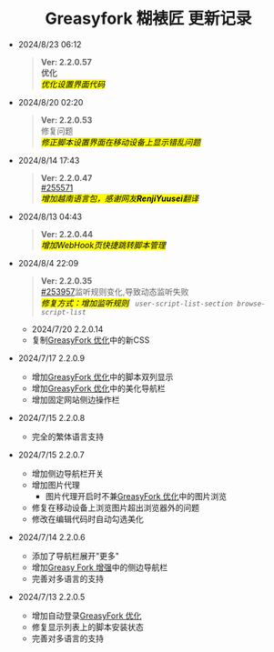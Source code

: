 <h1 align="center">Greasyfork 糊裱匠 更新记录</h1> </p>

- 2024/8/23 06:12
  >**Ver: 2.2.0.57** <br><strong> 优化</strong><br>
  *<mark>优化设置界面代码</mark>*

- 2024/8/20 02:20
  >**Ver: 2.2.0.53** <br> 修复问题<br>
  *<mark>修正脚本设置界面在移动设备上显示错乱问题</mark>*
  
- 2024/8/14 17:43
  >**Ver: 2.2.0.47** <br> [#255571](https://greasyfork.org/zh-CN/scripts/497346/discussions/255571)<br>
  *<mark>增加越南语言包，感谢网友**RenjiYuusei**翻译</mark>*
  
- 2024/8/13 04:43
  >**Ver:  2.2.0.44** <br> 
  *<mark>增加WebHook页快捷跳转脚本管理</mark>*

- 2024/8/4 22:09
  >**Ver: 2.2.0.35** <br> [#253957](https://greasyfork.org/zh-CN/scripts/497346/discussions/253957)监听规则变化,导致动态监听失败<br>
  *<mark>修复方式：增加监听规则</mark> ` user-script-list-section browse-script-list`*

  - 2024/7/20 2.2.0.14
  - 复制[GreasyFork 优化](https://greasyfork.org/zh-CN/scripts/475722)中的新CSS
- 2024/7/17 2.2.0.9
  - 增加[GreasyFork 优化](https://greasyfork.org/zh-CN/scripts/475722)中的脚本双列显示
  - 增加[GreasyFork 优化](https://greasyfork.org/zh-CN/scripts/475722)中的美化导航栏
  - 增加固定网站侧边操作栏
- 2024/7/15 2.2.0.8
  
  - 完全的繁体语言支持
- 2024/7/15 2.2.0.7
  
  - 增加侧边导航栏开关
  - 增加图片代理
    - 图片代理开启时不兼[GreasyFork 优化](https://greasyfork.org/zh-CN/scripts/475722)中的图片浏览
  - 修复在移动设备上浏览图片超出浏览器外的问题
  - 修改在编辑代码时自动勾选美化
- 2024/7/14 2.2.0.6
  
  - 添加了导航栏展开"更多"
  - 增加[Greasy Fork 增强](https://greasyfork.org/zh-CN/scripts/467078)中的侧边导航栏
  - 完善对多语言的支持
- 2024/7/13 2.2.0.5
  
  - 增加自动登录[GreasyFork 优化](https://greasyfork.org/zh-CN/scripts/475722)
  - 修复显示列表上的脚本安装状态
  - 完善对多语言的支持


